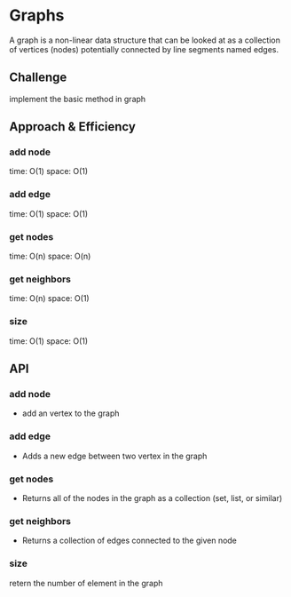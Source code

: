 # Graphs
A graph is a non-linear data structure that can be looked at as a collection of vertices (nodes) potentially connected by line segments named edges.

## Challenge
implement the basic method in graph

## Approach & Efficiency
### add node
time: O(1)
space: O(1)

### add edge
time: O(1)
space: O(1)

### get nodes
time: O(n)
space: O(n)

### get neighbors
time: O(n)
space: O(1)

### size
time: O(1)
space: O(1)


## API
### add node
* add an vertex to the graph
### add edge
* Adds a new edge between two vertex in the graph

### get nodes
* Returns all of the nodes in the graph as a collection (set, list, or similar)

### get neighbors
* Returns a collection of edges connected to the given node

### size
retern the number of element in the graph